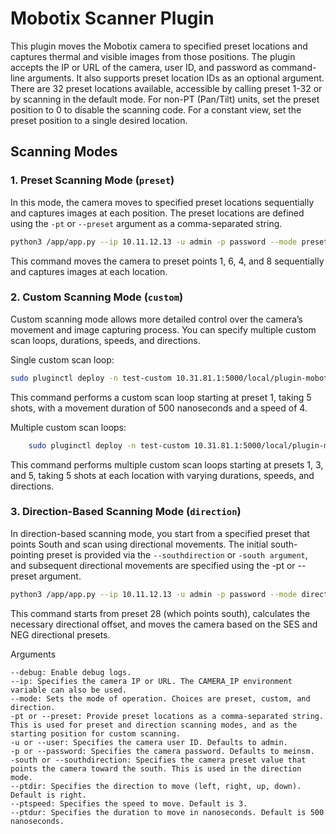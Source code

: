 # Mobotix Scanner Plugin
This plugin moves the Mobotix camera to specified preset locations and captures thermal and visible images from those positions. The plugin accepts the IP or URL of the camera, user ID, and password as command-line arguments. It also supports preset location IDs as an optional argument. There are 32 preset locations available, accessible by calling preset 1-32 or by scanning in the default mode. For non-PT (Pan/Tilt) units, set the preset position to 0 to disable the scanning code. For a constant view, set the preset position to a single desired location.

## Scanning Modes

### 1. **Preset Scanning Mode (`preset`)**

In this mode, the camera moves to specified preset locations sequentially and captures images at each position. The preset locations are defined using the `-pt` or `--preset` argument as a comma-separated string.
```bash
python3 /app/app.py --ip 10.11.12.13 -u admin -p password --mode preset --pt 1,6,4,8
```
This command moves the camera to preset points 1, 6, 4, and 8 sequentially and captures images at each location.

### 2. Custom Scanning Mode (`custom`)

Custom scanning mode allows more detailed control over the camera’s movement and image capturing process. You can specify multiple custom scan loops, durations, speeds, and directions.


Single custom scan loop:
```bash
sudo pluginctl deploy -n test-custom 10.31.81.1:5000/local/plugin-mobotix-scan -- --ip 10.31.81.16 -p meinsm --mode custom --preset 1 --ptshots 5 --ptdur 500 --ptspeed 4
```
This command performs a custom scan loop starting at preset 1, taking 5 shots, with a movement duration of 500 nanoseconds and a speed of 4.

Multiple custom scan loops:

```bash
    sudo pluginctl deploy -n test-custom 10.31.81.1:5000/local/plugin-mobotix-scan -- --ip 10.31.81.16 -p meinsm --mode custom --preset 1,3,5 --ptshots 5,5,5 --ptdur 500,400,300 --ptspeed 4,5,5 --ptdir left
```
This command performs multiple custom scan loops starting at presets 1, 3, and 5, taking 5 shots at each location with varying durations, speeds, and directions.

### 3. Direction-Based Scanning Mode (`direction`)

In direction-based scanning mode, you start from a specified preset that points South and scan using directional movements. The initial south-pointing preset is provided via the `--southdirection` or `-south argument`, and subsequent directional movements are specified using the -pt or --preset argument.

```bash
python3 /app/app.py --ip 10.11.12.13 -u admin -p password --mode direction --south 28 --pt SES,NEG
```
This command starts from preset 28 (which points south), calculates the necessary directional offset, and moves the camera based on the SES and NEG directional presets.

Arguments

    --debug: Enable debug logs.
    --ip: Specifies the camera IP or URL. The CAMERA_IP environment variable can also be used.
    --mode: Sets the mode of operation. Choices are preset, custom, and direction.
    -pt or --preset: Provide preset locations as a comma-separated string. This is used for preset and direction scanning modes, and as the starting position for custom scanning.
    -u or --user: Specifies the camera user ID. Defaults to admin.
    -p or --password: Specifies the camera password. Defaults to meinsm.
    -south or --southdirection: Specifies the camera preset value that points the camera toward the south. This is used in the direction mode.
    --ptdir: Specifies the direction to move (left, right, up, down). Default is right.
    --ptspeed: Specifies the speed to move. Default is 3.
    --ptdur: Specifies the duration to move in nanoseconds. Default is 500 nanoseconds.
